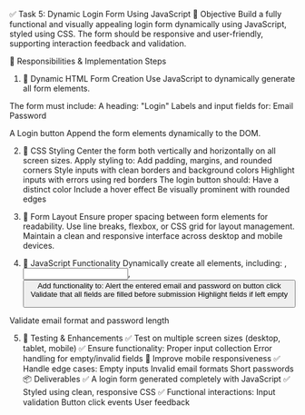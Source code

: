 ✅ Task 5: Dynamic Login Form Using JavaScript
🎯 Objective
Build a fully functional and visually appealing login form dynamically using JavaScript, styled using CSS. The form should be responsive and user-friendly, supporting interaction feedback and validation.

🔧 Responsibilities & Implementation Steps
1. 🧱 Dynamic HTML Form Creation
Use JavaScript to dynamically generate all form elements.

The form must include:
A heading: "Login"
Labels and input fields for:
Email
Password

A Login button
Append the form elements dynamically to the DOM.

2. 🎨 CSS Styling
Center the form both vertically and horizontally on all screen sizes.
Apply styling to:
Add padding, margins, and rounded corners
Style inputs with clean borders and background colors
Highlight inputs with errors using red borders
The login button should:
Have a distinct color
Include a hover effect
Be visually prominent with rounded edges

3. 📐 Form Layout
Ensure proper spacing between form elements for readability.
Use line breaks, flexbox, or CSS grid for layout management.
Maintain a clean and responsive interface across desktop and mobile devices.

4. 🧠 JavaScript Functionality
Dynamically create all elements, including:
<label>, <input>, <button>
Add functionality to:
Alert the entered email and password on button click
Validate that all fields are filled before submission
Highlight fields if left empty

 Validate email format and password length

5. 🧪 Testing & Enhancements
✅ Test on multiple screen sizes (desktop, tablet, mobile)
✅ Ensure functionality:
Proper input collection
Error handling for empty/invalid fields
📱 Improve mobile responsiveness
✅ Handle edge cases:
Empty inputs
Invalid email formats
Short passwords
📦 Deliverables
✅ A login form generated completely with JavaScript
✅ Styled using clean, responsive CSS
✅ Functional interactions:
Input validation
Button click events
User feedback
